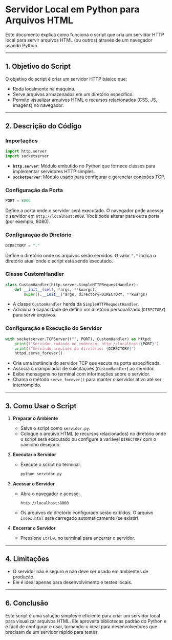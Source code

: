 
# Servidor Local em Python para Arquivos HTML

Este documento explica como funciona o script que cria um servidor HTTP local para servir arquivos HTML (ou outros) através de um navegador usando Python.

---

## **1. Objetivo do Script**
O objetivo do script é criar um servidor HTTP básico que:
- Roda localmente na máquina.
- Serve arquivos armazenados em um diretório específico.
- Permite visualizar arquivos HTML e recursos relacionados (CSS, JS, imagens) no navegador.

---

## **2. Descrição do Código**

### **Importações**
```python
import http.server
import socketserver
```
- **`http.server`**: Módulo embutido no Python que fornece classes para implementar servidores HTTP simples.
- **`socketserver`**: Módulo usado para configurar e gerenciar conexões TCP.

### **Configuração da Porta**
```python
PORT = 8000
```
Define a porta onde o servidor será executado. O navegador pode acessar o servidor em `http://localhost:8000`. Você pode alterar para outra porta (por exemplo, 8080).

### **Configuração do Diretório**
```python
DIRECTORY = "."
```
Define o diretório onde os arquivos serão servidos. O valor `"."` indica o diretório atual onde o script está sendo executado.

### **Classe CustomHandler**
```python
class CustomHandler(http.server.SimpleHTTPRequestHandler):
    def __init__(self, *args, **kwargs):
        super().__init__(*args, directory=DIRECTORY, **kwargs)
```
- A classe `CustomHandler` herda da `SimpleHTTPRequestHandler`.
- Adiciona a capacidade de definir um diretório personalizado (`DIRECTORY`) para servir arquivos.

### **Configuração e Execução do Servidor**
```python
with socketserver.TCPServer(("", PORT), CustomHandler) as httpd:
    print(f"Servidor rodando no endereço: http://localhost:{PORT}")
    print(f"Servindo arquivos do diretório: {DIRECTORY}")
    httpd.serve_forever()
```
- Cria uma instância do servidor TCP que escuta na porta especificada.
- Associa o manipulador de solicitações (`CustomHandler`) ao servidor.
- Exibe mensagens no terminal com informações sobre o servidor.
- Chama o método `serve_forever()` para manter o servidor ativo até ser interrompido.

---

## **3. Como Usar o Script**

1. **Preparar o Ambiente**
   - Salve o script como `servidor.py`.
   - Coloque o arquivo HTML (e recursos relacionados) no diretório onde o script será executado ou configure a variável `DIRECTORY` com o caminho desejado.

2. **Executar o Servidor**
   - Execute o script no terminal:
     ```bash
     python servidor.py
     ```

3. **Acessar o Servidor**
   - Abra o navegador e acesse:
     ```
     http://localhost:8000
     ```
   - Os arquivos do diretório configurado serão exibidos. O arquivo `index.html` será carregado automaticamente (se existir).

4. **Encerrar o Servidor**
   - Pressione `Ctrl+C` no terminal para encerrar o servidor.

---

## **4. Limitações**
- O servidor não é seguro e não deve ser usado em ambientes de produção.
- Ele é ideal apenas para desenvolvimento e testes locais.

---

## **6. Conclusão**
Este script é uma solução simples e eficiente para criar um servidor local para visualizar arquivos HTML. Ele aproveita bibliotecas padrão do Python e é fácil de configurar e usar, tornando-o ideal para desenvolvedores que precisam de um servidor rápido para testes.
